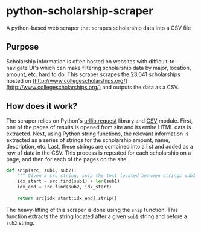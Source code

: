 # python-scholarship-scraper
 A python-based web scraper that scrapes scholarship data into a CSV file

## Purpose
Scholarship information is often hosted on websites with difficult-to-navigate UI's which can make filtering scholarship data by major, location, amount, etc. hard to do. This scraper scrapes the 23,041 scholarships hosted on [http://www.collegescholarships.org/](http://www.collegescholarships.org/) and outputs the data as a CSV.

## How does it work?
The scraper relies on Python's [urllib.request](https://docs.python.org/3/library/urllib.request.html) library and [CSV](https://docs.python.org/3/library/csv.html) module. First, one of the pages of results is opened from site and its entire HTML data is extracted. Next, using Python string functions, the relevant information is extracted as a series of strings for the scholarship amount, name, description, etc. Last, these strings are combined into a list and added as a row of data in the CSV. This process is repeated for each scholarship on a page, and then for each of the pages on the site.

```python
def snip(src, sub1, sub2):
    """ Given a src string, snip the text located between strings sub1 and sub2"""
    idx_start = src.find(sub1) + len(sub1)
    idx_end = src.find(sub2, idx_start)
    
    return src[idx_start:idx_end].strip()
```
The heavy-lifting of this scraper is done using the ```snip``` function. This function extracts the string located after a given ```sub1``` string and before a ```sub2``` string.
